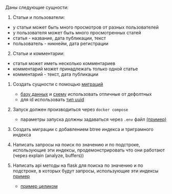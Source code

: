 Даны следующие сущности:

1. Статьи и пользователи:

- у статьи может быть много просмотров от разных пользователей
- у пользователя может быть много просмотренных статей
- статья - название, дата публикации, текст
- пользователь - никнейм, дата регистрации

2. Статьи и комментарии:

- статья может иметь несколько комментариев
- комментарий может принадлежать только одной статье
- комментарий - текст, дата публикации

1. Создать сущности с помощью [миграций](https://github.com/sirius-db-dev/db-docs/blob/crud_example/docker-compose.yml#L16)
    - [базу данных](https://github.com/sirius-db-dev/db-docs/blob/crud_example/.env#L3) и [схему](https://github.com/sirius-db-dev/db-docs/blob/crud_example/migrations/202402281911_InitializeData.sql#L5) использовать отличные от дефолтных
    - для id использовать [тип uuid](https://sirius-db-dev.github.io/db-docs/docs/postgresql/uuid)

2. Запуск должен производиться через `docker compose`
    - параметры запуска должны задаваться через `.env` файл [(пример)](https://github.com/sirius-db-dev/db-docs/blob/crud_example/.env)

3. Создать миграции с добавлением btree индекса и триграмного индекса

4. Написать запросы на поиск по значению и по подстроке, использующие эти индексы, продемонстрировать что они работают (через explain (analyze, buffers))

5. Написать api методы на flask для поиска по значению и по подстроке, в которых будут запросы, использующие эти индексы [пример](https://github.com/sirius-db-dev/db-docs/commit/1508a8e8a2c6e6da4ccb09cef8374aa9cd6fb624)
    - [пример целиком](https://github.com/sirius-db-dev/db-docs/tree/crud_example)

